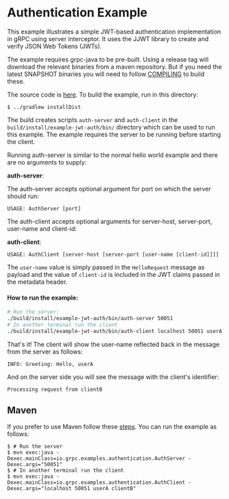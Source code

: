 Authentication Example
==============================================

This example illustrates a simple JWT-based authentication implementation in gRPC using
 server interceptor. It uses the JJWT library to create and verify JSON Web Tokens (JWTs).

The example requires grpc-java to be pre-built. Using a release tag will download the relevant binaries
from a maven repository. But if you need the latest SNAPSHOT binaries you will need to follow
[COMPILING](../../COMPILING.md) to build these.

The source code is [here](src/main/java/io/grpc/examples/jwtauth). 
To build the example, run in this directory:
```
$ ../gradlew installDist
```
The build creates scripts `auth-server` and `auth-client` in the `build/install/example-jwt-auth/bin/` directory 
which can be used to run this example. The example requires the server to be running before starting the
client.

Running auth-server is similar to the normal hello world example and there are no arguments to supply:

**auth-server**:

The auth-server accepts optional argument for port on which the server should run:

```text
USAGE: AuthServer [port]
```

The auth-client accepts optional arguments for server-host, server-port, user-name and client-id:

**auth-client**:

```text
USAGE: AuthClient [server-host [server-port [user-name [client-id]]]]
```

The `user-name` value is simply passed in the `HelloRequest` message as payload and the value of
`client-id` is included in the JWT claims passed in the metadata header.


#### How to run the example:

```bash
# Run the server:
./build/install/example-jwt-auth/bin/auth-server 50051
# In another terminal run the client
./build/install/example-jwt-auth/bin/auth-client localhost 50051 userA clientB
```

That's it! The client will show the user-name reflected back in the message from the server as follows:
```
INFO: Greeting: Hello, userA
```

And on the server side you will see the message with the client's identifier:
```
Processing request from clientB
```

## Maven

If you prefer to use Maven follow these [steps](../README.md#maven). You can run the example as follows:

```
$ # Run the server
$ mvn exec:java -Dexec.mainClass=io.grpc.examples.authentication.AuthServer -Dexec.args="50051"
$ # In another terminal run the client
$ mvn exec:java -Dexec.mainClass=io.grpc.examples.authentication.AuthClient -Dexec.args="localhost 50051 userA clientB"
```

